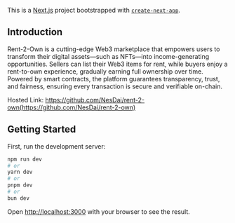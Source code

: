 This is a [Next.js](https://nextjs.org) project bootstrapped with [`create-next-app`](https://nextjs.org/docs/app/api-reference/cli/create-next-app).

## Introduction

Rent-2-Own is a cutting-edge Web3 marketplace that empowers users to transform their digital assets—such as NFTs—into income-generating opportunities. Sellers can list their Web3 items for rent, 
while buyers enjoy a rent-to-own experience, gradually earning full ownership over time. Powered by smart contracts, the platform guarantees transparency, trust, and fairness, ensuring every transaction 
is secure and verifiable on-chain.

Hosted Link: https://github.com/NesDai/rent-2-own(https://github.com/NesDai/rent-2-own)

## Getting Started

First, run the development server:

```bash
npm run dev
# or
yarn dev
# or
pnpm dev
# or
bun dev
```

Open [http://localhost:3000](http://localhost:3000) with your browser to see the result.

